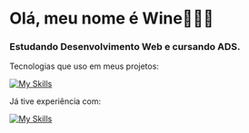 # Olá, meu nome é Wine👩🏻‍💻

### Estudando Desenvolvimento Web e cursando ADS.

Tecnologias que uso em meus projetos:

[![My Skills](https://skillicons.dev/icons?i=js,html,css,react,styledcomponents,materialui)](https://skillicons.dev)


Já tive experiência com:

[![My Skills](https://skillicons.dev/icons?i=nodejs,express,mysql,sqlite)](https://skillicons.dev)
